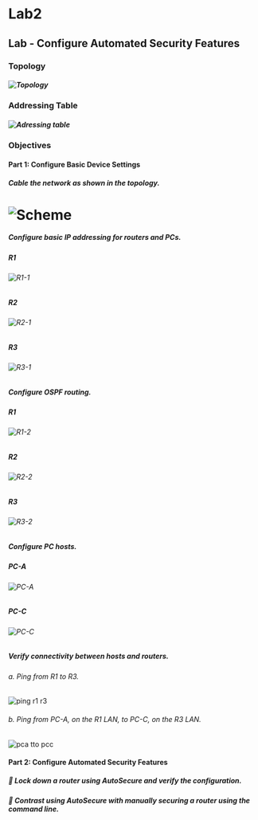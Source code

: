 # Lab2
## Lab - Configure Automated Security Features
### Topology
##### ![Topology](https://user-images.githubusercontent.com/122459067/213380189-26b6bfbf-6f84-4dbe-bec8-9c06ad7a2c1e.png)
###	Addressing Table
##### ![Adressing table](https://user-images.githubusercontent.com/122459067/213380568-19a8a1b5-31b7-4ca4-8929-a34b2a81f4a7.png)
### Objectives
#### Part 1: Configure Basic Device Settings
##### Cable the network as shown in the topology.
# ![Scheme](https://user-images.githubusercontent.com/122459067/213385828-e3e64fe2-75a4-4941-9484-35d824b23ad5.png)
##### Configure basic IP addressing for routers and PCs.
##### R1
###### ![R1-1](https://user-images.githubusercontent.com/122459067/213383433-12186c1f-63c8-4502-807f-f09996fa053e.png)
##### R2
###### ![R2-1](https://user-images.githubusercontent.com/122459067/213384290-224ac396-22c0-4e6d-8bb9-86683a640ab1.png)
##### R3
###### ![R3-1](https://user-images.githubusercontent.com/122459067/213385140-a069b826-1924-4219-b99b-c822d349f055.png)
##### Configure OSPF routing.
##### R1
###### ![R1-2](https://user-images.githubusercontent.com/122459067/213414059-d1825eec-f09b-41c5-92f0-ef98c3264c68.png)
##### R2
###### ![R2-2](https://user-images.githubusercontent.com/122459067/213414538-61c39255-aad4-4bc3-9751-d4c93c16769d.png)
##### R3
###### ![R3-2](https://user-images.githubusercontent.com/122459067/213414924-1f56fdda-fde0-40d3-bc04-11683506cba7.png)
##### Configure PC hosts.
##### PC-A
###### ![PC-A](https://user-images.githubusercontent.com/122459067/213416099-0a481f46-acfb-4b1b-ab4c-bc739aaf6b6c.png)
##### PC-C
###### ![PC-C](https://user-images.githubusercontent.com/122459067/213416604-6d4fa9ec-f5f5-48b6-ad08-84d0618c91ac.png)
##### Verify connectivity between hosts and routers.
###### a.	Ping from R1 to R3.
![ping r1 r3](https://user-images.githubusercontent.com/122459067/213417359-474522b8-dac4-4187-a75d-476678e0ad14.png)
###### b.	Ping from PC-A, on the R1 LAN, to PC-C, on the R3 LAN.
![pca tto pcc](https://user-images.githubusercontent.com/122459067/213418796-35877550-a212-443f-8cd4-5122c74d3769.png)
#### Part 2: Configure Automated Security Features
##### 	Lock down a router using AutoSecure and verify the configuration.
##### 	Contrast using AutoSecure with manually securing a router using the command line.
